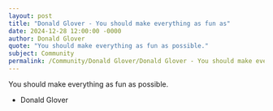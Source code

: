 ```yaml
---
layout: post
title: "Donald Glover - You should make everything as fun as"
date: 2024-12-28 12:00:00 -0000
author: Donald Glover
quote: "You should make everything as fun as possible."
subject: Community
permalink: /Community/Donald Glover/Donald Glover - You should make everything as fun as
---
```


You should make everything as fun as possible.

- Donald Glover
